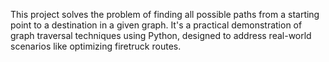 This project solves the problem of finding all possible paths from a starting point to a destination in a given graph. It's a practical demonstration of graph traversal techniques using Python, designed to address real-world scenarios like optimizing firetruck routes.
